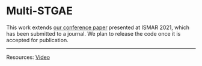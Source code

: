 # Multi-STGAE

This work extends [our conference paper](http://hubertshum.com/pbl_ismar2021hand.htm) presented at ISMAR 2021, which has been submitted to a journal. We plan to release the code once it is accepted for publication.

---

Resources: [Video](https://bhpan.buaa.edu.cn:443/link/8E94EF7ECE16BA78C7FC0237AB208475)

